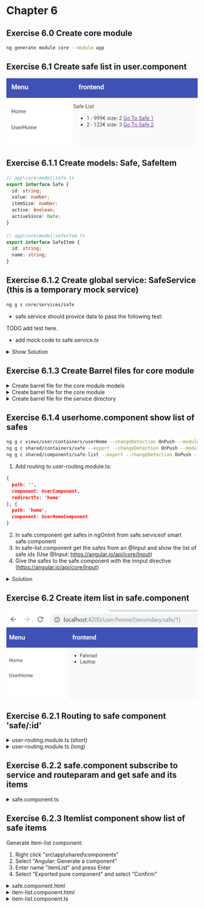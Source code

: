 # Chapter 6

## Exercise 6.0 Create core module

```bash
ng generate module core --module app
```

## Exercise 6.1 Create safe list in user.component

![61](screenshots/61.PNG)

## Exercise 6.1.1 Create models: Safe, SafeItem

```typescript
// app\core\model\safe.ts
export interface Safe {
  id: string;
  value: number;
  itemSize: number;
  active: boolean;
  activeSince: Date;
}

// app\core\model\safeitem.ts
export interface SafeItem {
  id: string;
  name: string;
}
```

## Exercise 6.1.2 Create global service: SafeService (this is a temporary mock service)

```bash
ng g s core/services/safe
```

- safe.service should provice data to pass the following test:

TODO add test here.

- add mock code to safe.service.ts

<details>
<summary>Show Solution</summary>

```typescript
import { Injectable } from "@angular/core";
import { Safe, SafeItem } from "../model";
import { Observable, Subject, BehaviorSubject } from "rxjs";
import { map } from "rxjs/operators";

@Injectable({
  providedIn: "root"
})
export class SafeService {
  // private currentSafe: Subject<Safe> = new Subject<Safe>();
  private safes: BehaviorSubject<Safe[]> = new BehaviorSubject<Safe[]>([]);
  private items: BehaviorSubject<SafeItem[]> = new BehaviorSubject<SafeItem[]>(
    []
  );

  getSafe(safeId: string): Observable<Safe> {
    return this.safes
      .asObservable()
      .pipe(map((safes1: Safe[]) => safes1.find(safe => safe.id === safeId)));
  }

  getSafes(): Observable<Safe[]> {
    return this.safes.asObservable();
  }

  getItems(safeId: string): Observable<SafeItem[]> {
    this.items.next(null);
    setTimeout(() => {
      if (safeId === "1") {
        this.items.next([
          { id: "1", name: "Fahrrad" },
          { id: "2", name: "Laptop" }
        ] as SafeItem[]);
      } else if (safeId === "2") {
        this.items.next([
          { id: "3", name: "Taschenrechner" },
          { id: "4", name: "Sonnenbrille" },
          { id: "5", name: "Brille" }
        ] as SafeItem[]);
      }
    }, 2000);
    return this.items.asObservable();
  }

  constructor() {
    this.safes.next([
      {
        id: "1",
        value: 999,
        itemSize: 2,
        active: true,
        activeSince: new Date()
      },
      {
        id: "2",
        value: 123,
        itemSize: 3,
        active: true,
        activeSince: new Date()
      }
    ] as Safe[]);
  }
}
```

There is a tslint quotemark error. Format your code with Shift+Alt+F and Prettier will fix this error

</details>

## Exercise 6.1.3 Create Barrel files for core module

<details><summary>Create barrel file for the core module models</summary>

Right click folder src/app/core/model -> Create Barrel (Files) (Extension: NG42 TypeScript Helpers)

src/app/core/model/index.ts
```typescript
// start:ng42.barrel
export * from "./safe";
export * from "./safeitem";
// end:ng42.barrel
```

</details>

<details><summary>Create barrel file for the core module</summary>

Right click folder src/app/core -> Create Barrel (Directories) (Extension: NG42 TypeScript Helpers)

src/app/core/index.ts
```typescript
// start:ng42.barrel
export * from "./model";
export * from "./services";
// end:ng42.barrel
```

</details>

<details><summary>Create barrel file for the service directory</summary>

Right click folder src/app/core -> Create Barrel (Files) (Extension: NG42 TypeScript Helpers)

src/app/core/services/index.ts
```typescript
// start:ng42.barrel
export * from "./safe.service";
// end:ng42.barrel
```

</details>

## Exercise 6.1.4 userhome.component show list of safes

```bash
ng g c views/user/containers/userHome --changeDetection OnPush --module views/user
ng g c shared/containers/safe --export --changeDetection OnPush --module shared
ng g c shared/components/safe-list --export --changeDetection OnPush --module shared
```

1. Add routing to user-routing.module.ts:
```json
{
  path: '',
  component: UserComponent,
  redirectTo: 'home'
}, {
  path: 'home',
  component: UserHomeComponent
}
```
2. In safe.component get safes in ngOnInit from safe.serviceof smart safe.component
3. In safe-list.component get the safes from an @Input and show the list of safe ids (Use @Input: https://angular.io/api/core/Input)
4. Give the safes to the safe.component with the innput directive (https://angular.io/api/core/Input)

<details><summary>Solution</summary>

userhome.component.html

```html
<cool-safe-list [safes]="safes$ | async"></cool-safe-list>
```

userhome.component.ts

```typescript
import { Component, OnInit, ChangeDetectionStrategy } from "@angular/core";
import { Safe, SafeService } from "src/app/core";
import { Observable } from "rxjs";

@Component({
  selector: "cool-userhome",
  templateUrl: "./userhome.component.html",
  styleUrls: ["./userhome.component.scss"],
  changeDetection: ChangeDetectionStrategy.OnPush
})
export class UserHomeComponent implements OnInit {
  safes$: Observable<Safe[]>;

  constructor(private service: SafeService) {}

  ngOnInit() {
    this.safes$ = this.service.getSafes();
  }
}
```

safe-list.component.html

```html
<ul>
  <li *ngFor="let safe of safes">
    <a [routerLink]="[{outlets: { secondary: ['safe', safe.id] }  }]">Go To Safe {{safe?.id}}</a>
    {{safe?.value}}€ size: {{safe?.itemSize}}
  </li>
</ul>
```

safe-list.component.ts

```typescript
import {
  Component,
  OnInit,
  ChangeDetectionStrategy,
  Input
} from "@angular/core";
import { Safe } from "~core/*";

@Component({
  selector: "cool-safe-list",
  templateUrl: "./safe-list.component.html",
  styleUrls: ["./safe-list.component.css"],
  changeDetection: ChangeDetectionStrategy.OnPush
})
export class SafeListComponent implements OnInit {
  @Input()
  safes: Safe[];

  constructor() {}

  ngOnInit() {}
}
```

</details>

## Exercise 6.2 Create item list in safe.component

![62](screenshots/62.PNG)

## Exercise 6.2.1 Routing to safe component 'safe/:id'

<details><summary>user-routing.module.ts (short)</summary>

```typescript
...
{
  path: 'safe/:id',
  component: SafeComponent,
  outlet: 'secondary',
},
...
```

</details>

<details><summary>user-routing.module.ts (long)</summary>

```typescript
import { NgModule } from "@angular/core";
import { Routes, RouterModule } from "@angular/router";
import { UserComponent } from "./user/user.component";
import { SafeComponent } from "./containers/safe/safe.component";
import { UserHomeComponent } from "./components/userhome/userhome.component";

const routes: Routes = [
  {
    path: "home",
    component: UserComponent,
    children: [
      {
        path: "safe/:id",
        component: SafeComponent,
        outlet: "secondary"
      },
      {
        path: "",
        component: UserHomeComponent,
        outlet: "secondary"
      }
    ]
  },
  {
    path: "",
    redirectTo: "home"
  }
];

@NgModule({
  imports: [RouterModule.forChild(routes)],
  exports: [RouterModule]
})
export class UserRoutingModule {}
```

</details>

## Exercise 6.2.2 safe.component subscribe to service and routeparam and get safe and its items

<details><summary>safe.component.ts</summary>

```typescript
import { Component, OnInit, ChangeDetectionStrategy } from "@angular/core";
import { ActivatedRoute, ParamMap } from "@angular/router";
import { switchMap } from "rxjs/operators";
import { Observable } from "rxjs";
import { Safe, SafeService, SafeItem } from "src/app/core";

@Component({
  selector: "cool-safe",
  templateUrl: "./safe.component.html",
  styleUrls: ["./safe.component.scss"],
  changeDetection: ChangeDetectionStrategy.OnPush
})
export class SafeComponent implements OnInit {
  safe$: Observable<Safe>;
  items$: Observable<SafeItem[]>;

  constructor(
    private activatedRoute: ActivatedRoute,
    private service: SafeService
  ) {}

  ngOnInit() {
    this.safe$ = this.activatedRoute.paramMap.pipe(
      switchMap((params: ParamMap) => this.service.getSafe(params.get("id")))
    );
    this.items$ = this.safe$.pipe(
      switchMap((safe: Safe) => this.service.getItems(safe.id))
    );
  }
}
```

</details>

## Exercise 6.2.3 Itemlist component show list of safe items

Generate item-list component:

1. Right click "src\app\shared\components"
2. Select "Angular: Generate a component"
3. Enter name "itemList" and press Enter
4. Select "Exported pure component" and select "Confirm"

<details><summary>safe.component.html</summary>

```html
<cool-item-list [items]="items$ | async"></cool-item-list>
```

</details>

<details><summary>item-list.component.html</summary>

```html
<ul>
  <li *ngFor="let item of items">{{item?.name}}</li>
</ul>
```

</details>
<details><summary>item-list.component.ts</summary>

```typescript
import {
  Component,
  OnInit,
  ChangeDetectionStrategy,
  Input
} from "@angular/core";
import { SafeItem } from "src/app/core";

@Component({
  selector: "cool-item-list",
  templateUrl: "./item-list.component.html",
  styleUrls: ["./item-list.component.scss"],
  changeDetection: ChangeDetectionStrategy.OnPush
})
export class ItemListComponent implements OnInit {
  @Input()
  items: SafeItem[];

  constructor() {}

  ngOnInit() {}
}
```

</details>

